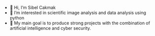 - 👋 Hi, I’m Sibel Cakmak
- 👀 I’m interested in scientific image analysis and data analysis using python
- 🌱 My main goal is to produce strong projects with the combination of artificial intelligence and cyber security.
